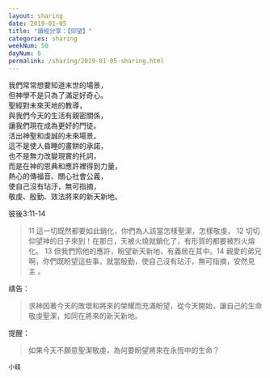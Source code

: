 ```yaml
---
layout: sharing
date: 2019-01-05
title: "讀經分享：【仰望】"
categories: sharing
weekNum: 50
dayNum: 6
permalink: /sharing/2019-01-05-sharing.html
---
```


我們常常想要知道末世的場景，  
但神學不是只為了滿足好奇心。  
聖經對未來天地的教導，  
與我們今天的生活有親密關係，  
讓我們現在成為更好的門徒。  
活出神聖和虔誠的未來場景。  
這不是使人昏睡的畫餅的承諾，  
也不是無力改變現實的托詞，  
而是在神的恩典和應許裡得到力量，  
熱心的傳福音、關心社會公義，  
使自己沒有玷汙，無可指摘，  
敬虔、殷勤、效法將來的新天新地。  

彼後3:11-14
>11 這一切既然都要如此銷化，你們為人該當怎樣聖潔，怎樣敬虔， 12 切切仰望神的日子來到！在那日，天被火燒就銷化了，有形質的都要被烈火熔化。 13 但我們照他的應許，盼望新天新地，有義居在其中。14 親愛的弟兄啊，你們既盼望這些事，就當殷勤，使自己沒有玷汙，無可指摘，安然見主 。

禱告：
>求神因著今天的敗壞和將來的榮耀而充滿盼望，從今天開始，讓自己的生命敬虔聖潔，如同在將來的新天新地。

提醒：
>如果今天不願意聖潔敬虔，為何要盼望將來在永恆中的生命？

`小錢`
